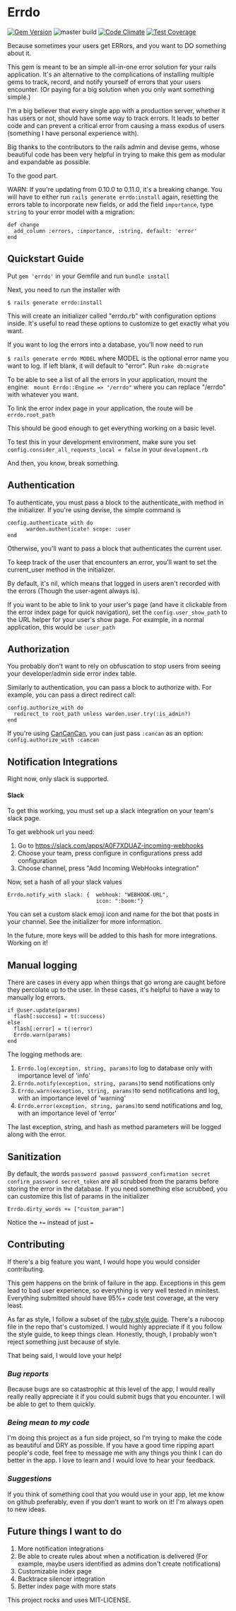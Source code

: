 # Errdo
[![Gem Version](https://badge.fury.io/rb/errdo.svg)](https://badge.fury.io/rb/errdo)
![master build](https://travis-ci.org/erichaydel/errdo.svg?branch=master)
[![Code Climate](https://codeclimate.com/github/erichaydel/errdo/badges/gpa.svg)](https://codeclimate.com/github/erichaydel/errdo)
[![Test Coverage](https://codeclimate.com/github/erichaydel/errdo/badges/coverage.svg)](https://codeclimate.com/github/erichaydel/errdo/coverage)

Because sometimes your users get ERRors, and you want to DO something about it.

This gem is meant to be an simple all-in-one error solution for your rails application. It's an alternative to the complications of installing multiple gems to track, record, and notify yourself of errors that your users encounter. (Or paying for a big solution when you only want something simple.)

I'm a big believer that every single app with a production server, whether it has users or not, should have some way to track errors. It leads to better code and can prevent a critical error from causing a mass exodus of users (something I have personal experience with).

Big thanks to the contributors to the rails admin and devise gems, whose beautiful code has been very helpful in trying to make this gem as modular and expandable as possible.

To the good part.

WARN: If you're updating from 0.10.0 to 0.11.0, it's a breaking change. You will have to either run `rails generate errdo:install` again, resetting the errors table to incorporate new fields, or add the field `importance`, type `string` to your error model with a migration:
```
def change
  add_column :errors, :importance, :string, default: 'error'
end
```

## Quickstart Guide

Put `gem 'errdo'` in your Gemfile and run `bundle install`

Next, you need to run the installer with

`$ rails generate errdo:install`

This will create an initializer called "errdo.rb" with configuration options inside. It's useful to read these options to customize to get exactly what you want.

If you want to log the errors into a database, you'll now need to run

`$ rails generate errdo MODEL`
where MODEL is the optional error name you want to log. If left blank, it will default to "error".
Run
`rake db:migrate`

To be able to see a list of all the errors in your application, mount the engine:
` mount Errdo::Engine => "/errdo"`
where you can replace "/errdo" with whatever you want.

To link the error index page in your application, the route will be
`errdo.root_path`

This should be good enough to get everything working on a basic level.

To test this in your development environment, make sure you set
`config.consider_all_requests_local = false`
in your `development.rb`

And then, you know, break something.

## Authentication

To authenticate, you must pass a block to the authenticate_with method in the initializer. If you're using devise, the simple command is
```
config.authenticate_with do
      warden.authenticate! scope: :user
end
```
Otherwise, you'll want to pass a block that authenticates the current user.

To keep track of the user that encounters an error, you'll want to set the current_user method in the initializer.

By default, it's nil, which means that logged in users aren't recorded with the errors (Though the user-agent always is).

If you want to be able to link to your user's page (and have it clickable from the error index page for quick navigation), set the
`config.user_show_path`
to the URL helper for your user's show page. For example, in a normal application, this would be
`:user_path`

## Authorization

You probably don't want to rely on obfuscation to stop users from seeing your developer/admin side error index table.

Similarly to authentication, you can pass a block to authorize with. For example, you can pass a direct redirect call:
```
config.authorize_with do
  redirect_to root_path unless warden.user.try(:is_admin?)
end
```

 If you're using [CanCanCan](https://github.com/CanCanCommunity/cancancan), you can just pass `:cancan` as an option:
 `config.authorize_with :cancan`

## Notification Integrations

Right now, only slack is supported.

#### Slack
 To get this working, you must set up a slack integration on your team's slack page.

To get webhook url you need:

1. Go to https://slack.com/apps/A0F7XDUAZ-incoming-webhooks
2. Choose your team, press configure
in configurations press add configuration
3. Choose channel, press "Add Incoming WebHooks integration"

Now, set a hash of all your slack values
```
Errdo.notify_with slack: {  webhook: "WEBHOOK-URL",
                            icon: ":boom:"}
```

You can set a custom slack emoji icon and name for the bot that posts in your channel. See the initializer for more information.

In the future, more keys will be added to this hash for more integrations. Working on it!


## Manual logging
There are cases in every app when things that go wrong are caught before they percolate up to the user.
In these cases, it's helpful to have a way to manually log errors.

```
if @user.update(params)
  flash[:success] = t(:success)
else
  flash[:error] = t(:error)
  Errdo.warn(params)
end
```

The logging methods are:

1. `Errdo.log(exception, string, params)`to log to database only with importance level of 'info'
2. `Errdo.notify(exception, string, params)`to send notifications only
3. `Errdo.warn(exception, string, params)`to send notifications and log, with an importance level of 'warning'
4. `Errdo.error(exception, string, params)`to send notifications and log, with an importance level of 'error'

The last exception, string, and hash as method parameters will be logged along with the error.

## Sanitization
By default, the words
`password
passwd
password_confirmation
secret
confirm_password
secret_token`
 are all scrubbed from the params before storing the error in the database. If you need something else scrubbed, you can customize this list of params in the initializer

 `Errdo.dirty_words += ["custom_param"]`

Notice the `+=` instead of just `=`

## Contributing

If there's a big feature you want, I would hope you would consider contributing.

This gem happens on the brink of failure in the app. Exceptions in this gem lead to bad user experience, so everything is very well tested in minitest. Everything submitted should have 95%+ code test coverage, at the very least.

As far as style, I follow a subset of the [ruby style guide](https://github.com/bbatsov/ruby-style-guide). There's a rubocop file in the repo that's customized. I would highly appreciate if it you follow the style guide, to keep things clean. Honestly, though, I probably won't reject something just because of style.

That being said, I would love your help!

### *Bug reports*
Because bugs are so catastrophic at this level of the app, I would really really really appreciate it if you could submit bugs that you encounter. I will be able to get to them quickly.

### *Being mean to my code*
I'm doing this project as a fun side project, so I'm trying to make the code as beautiful and DRY as possible. If you have a good time ripping apart people's code, feel free to message me with any things you think I can do better in the app. I love to learn and I would love to hear your feedback.

### *Suggestions*
If you think of something cool that you would use in your app, let me know on github preferably, even if you don't want to work on it! I'm always open to new ideas.

## Future things I want to do
1. More notification integrations
2. Be able to create rules about when a notification is delivered (For example, maybe users identified as admins don't create notifications)
3. Customizable index page
4. Backtrace silencer integration
5. Better index page with more stats

This project rocks and uses MIT-LICENSE.
